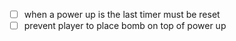 +   [ ] when a power up is the last timer must be reset
+   [ ] prevent player to place bomb on top of power up